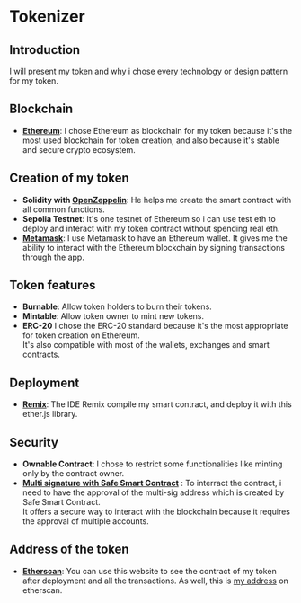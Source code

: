# Tokenizer
## Introduction
I will present my token and why i chose every technology or design pattern for my token.

## Blockchain
- **[Ethereum](https://ethereum.org/en/)**: I chose Ethereum as blockchain for my token because 
it's the most used blockchain for token creation, and also because it's stable and secure crypto ecosystem.

## Creation of my token
- **Solidity with [OpenZeppelin](https://wizard.openzeppelin.com)**: He helps me create the smart contract with all common functions.
- **Sepolia Testnet**: It's one testnet of Ethereum so i can use test eth to deploy and interact with my token contract without spending real eth.
- **[Metamask](https://metamask.io/)**: I use Metamask to have an Ethereum wallet. It gives me the ability to interact with the Ethereum blockchain by signing transactions through the app.

## Token features
- **Burnable**: Allow token holders to burn their tokens.
- **Mintable**: Allow token owner to mint new tokens.
- **ERC-20** I chose the ERC-20 standard because it's the most appropriate for token creation on Ethereum.  
It's also compatible with most of the wallets, exchanges and smart contracts.

## Deployment
- **[Remix](https://remix.ethereum.org/)**: The IDE Remix compile my smart contract, and deploy it with this ether.js library.

## Security
- **Ownable Contract**: I chose to restrict some functionalities like minting only by the contract owner.
- **[Multi signature with Safe Smart Contract](https://app.safe.global)** : To interract the contract, i need to have the approval of the multi-sig address which is created by Safe Smart Contract.  
It offers a secure way to interact with the blockchain because it requires the approval of multiple accounts.

## Address of the token
- **[Etherscan](https://sepolia.etherscan.io/token/0xb5143adfb361c99cee17e474406fad189e28b56b?a=0x2cafb098f01d9199c04481cc3875c3acf4bf8da0)**: You can use this website to see the contract of my token after deployment and all the transactions. As well, this is [my address](https://sepolia.etherscan.io/address/0x2cafb098f01d9199c04481cc3875c3acf4bf8da0) on etherscan.
